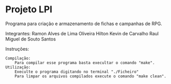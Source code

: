# Projeto LPI
Programa para criação e armazenamento de fichas e campanhas de RPG.

Integrantes:
Ramon Alves de Lima Oliveira
Hilton Kevin de Carvalho
Raul Miguel de Souto Santos

Instruções:

    Compilação:
        Para compilar esse programa basta execultar o comando "make".
    Utilização:
        Execulte o programa digitando no terminal "./Ficheiro"
        Para limpar os arquivos compilados execute o comando "make clean".
        
